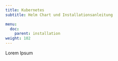```yaml
---
title: Kubernetes
subtitle: Helm Chart und Installationsanleitung

menu:
  doc:
    parent: installation
weight: 102
---
```


Lorem Ipsum
